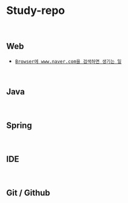 # Study-repo

<br>

## Web

  - [`Browser에 www.naver.com을 검색하면 생기는 일`](https://github.com/Hyeon-moGu/Study-repo/issues/1)

<br>

## Java

<br>

## Spring

<br>

## IDE

<br>

## Git / Github
